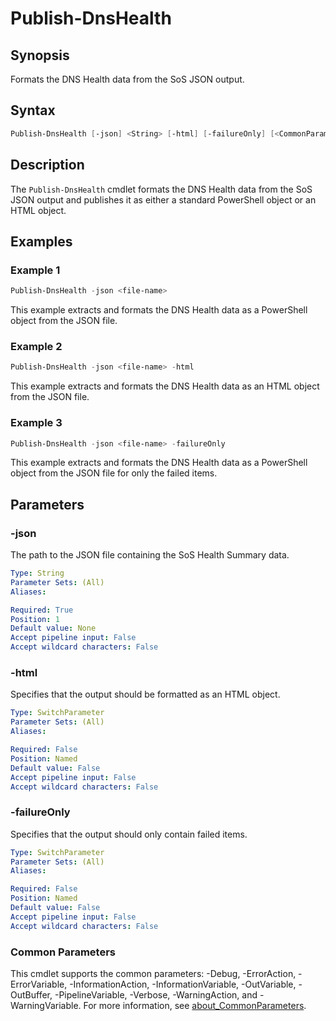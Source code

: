# Publish-DnsHealth

## Synopsis

Formats the DNS Health data from the SoS JSON output.

## Syntax

```powershell
Publish-DnsHealth [-json] <String> [-html] [-failureOnly] [<CommonParameters>]
```

## Description

The `Publish-DnsHealth` cmdlet formats the DNS Health data from the SoS JSON output and publishes it as either a standard PowerShell object or an HTML object.

## Examples

### Example 1

```powershell
Publish-DnsHealth -json <file-name>
```

This example extracts and formats the DNS Health data as a PowerShell object from the JSON file.

### Example 2

```powershell
Publish-DnsHealth -json <file-name> -html
```

This example extracts and formats the DNS Health data as an HTML object from the JSON file.

### Example 3

```powershell
Publish-DnsHealth -json <file-name> -failureOnly
```

This example extracts and formats the DNS Health data as a PowerShell object from the JSON file for only the failed items.

## Parameters

### -json

The path to the JSON file containing the SoS Health Summary data.

```yaml
Type: String
Parameter Sets: (All)
Aliases:

Required: True
Position: 1
Default value: None
Accept pipeline input: False
Accept wildcard characters: False
```

### -html

Specifies that the output should be formatted as an HTML object.

```yaml
Type: SwitchParameter
Parameter Sets: (All)
Aliases:

Required: False
Position: Named
Default value: False
Accept pipeline input: False
Accept wildcard characters: False
```

### -failureOnly

Specifies that the output should only contain failed items.

```yaml
Type: SwitchParameter
Parameter Sets: (All)
Aliases:

Required: False
Position: Named
Default value: False
Accept pipeline input: False
Accept wildcard characters: False
```

### Common Parameters

This cmdlet supports the common parameters: -Debug, -ErrorAction, -ErrorVariable, -InformationAction, -InformationVariable, -OutVariable, -OutBuffer, -PipelineVariable, -Verbose, -WarningAction, and -WarningVariable. For more information, see [about_CommonParameters](http://go.microsoft.com/fwlink/?LinkID=113216).
